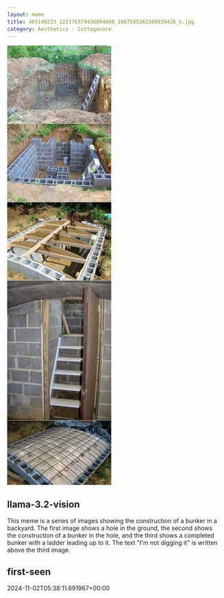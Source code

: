 ```yaml
---
layout: meme
title: 465140223_122176579436094060_1087505382389839428_n.jpg
category: Aesthetics - Cottagecore
---
```


<div markdown="0"><a href="465140223_122176579436094060_1087505382389839428_n.jpg"><img class="photo" src="465140223_122176579436094060_1087505382389839428_n.jpg" /></a>

<h2>llama-3.2-vision</h2>
<p title="Llama-3.2-Vision-11B is a really good model that probably gets the visual details right but doesn't understand literary or media references, and often fails to accurately represent the physical arrangement of objects and the implied relationships between the objects.">This meme is a series of images showing the construction of a bunker in a backyard. The first image shows a hole in the ground, the second shows the construction of a bunker in the hole, and the third shows a completed bunker with a ladder leading up to it. The text &quot;I&#x27;m not digging it&quot; is written above the third image.</p>

<h2>first-seen</h2>
<p title="Because Git doesn't preserve file modification times, this metadata file contains the file's modification time when it was added to the library.">2024-11-02T05:38:11.691967+00:00</p>

</div>

